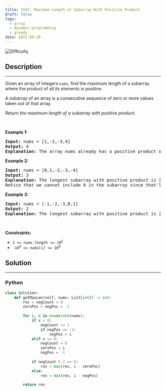 ```yaml
---
title: 1567. Maximum Length of Subarray With Positive Product
draft: false
tags: 
  - array
  - dynamic-programming
  - greedy
date: 2021-09-20
---
```


![Difficulty](https://img.shields.io/badge/Difficulty-Medium-blue.svg)

## Description

---
<p>Given an array of integers <code>nums</code>, find the maximum length of a subarray where the product of all its elements is positive.</p>

<p>A subarray of an array is a consecutive sequence of zero or more values taken out of that array.</p>

<p>Return <em>the maximum length of a subarray with positive product</em>.</p>

<p>&nbsp;</p>
<p><strong class="example">Example 1:</strong></p>

<pre>
<strong>Input:</strong> nums = [1,-2,-3,4]
<strong>Output:</strong> 4
<strong>Explanation:</strong> The array nums already has a positive product of 24.
</pre>

<p><strong class="example">Example 2:</strong></p>

<pre>
<strong>Input:</strong> nums = [0,1,-2,-3,-4]
<strong>Output:</strong> 3
<strong>Explanation:</strong> The longest subarray with positive product is [1,-2,-3] which has a product of 6.
Notice that we cannot include 0 in the subarray since that&#39;ll make the product 0 which is not positive.</pre>

<p><strong class="example">Example 3:</strong></p>

<pre>
<strong>Input:</strong> nums = [-1,-2,-3,0,1]
<strong>Output:</strong> 2
<strong>Explanation:</strong> The longest subarray with positive product is [-1,-2] or [-2,-3].
</pre>

<p>&nbsp;</p>
<p><strong>Constraints:</strong></p>

<ul>
	<li><code>1 &lt;= nums.length &lt;= 10<sup>5</sup></code></li>
	<li><code>-10<sup>9</sup> &lt;= nums[i] &lt;= 10<sup>9</sup></code></li>
</ul>


## Solution

---
### Python
``` py title='maximum-length-of-subarray-with-positive-product'
class Solution:
    def getMaxLen(self, nums: List[int]) -> int:
        res = negCount = 0
        zeroPos = negPos = -1
        
        for i, x in enumerate(nums):
            if x < 0:
                negCount += 1
                if negPos == -1:
                    negPos = i
            elif x == 0:
                negCount = 0
                zeroPos = i
                negPos = -1
            
            if negCount % 2 == 0:
                res = max(res, i - zeroPos)
            else:
                res = max(res, i - negPos)
        
        return res

```

